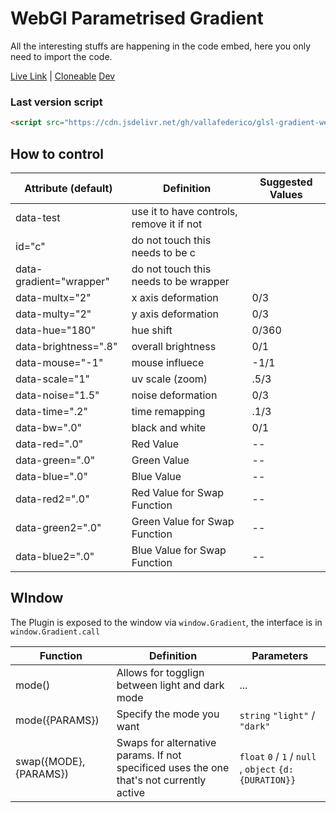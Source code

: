 # WebGl Parametrised Gradient

All the interesting stuffs are happening in the code embed, here you only need to import the code.

[Live Link](https://webgl-glsl-gradient.webflow.io/) | [Cloneable](#)
[Dev](https://webflow.com/design/webgl-glsl-gradient)

### Last version script

```html
<script src="https://cdn.jsdelivr.net/gh/vallafederico/glsl-gradient-webflow@master/dist/gradient.01.js"></script>
```

## How to control

| Attribute (default)     | Definition                                | Suggested Values |
| ----------------------- | ----------------------------------------- | ---------------- |
| data-test               | use it to have controls, remove it if not |
| id="c"                  | do not touch this needs to be c           |                  |
| data-gradient="wrapper" | do not touch this needs to be wrapper     |                  |
| data-multx="2"          | x axis deformation                        | 0/3              |
| data-multy="2"          | y axis deformation                        | 0/3              |
| data-hue="180"          | hue shift                                 | 0/360            |
| data-brightness=".8"    | overall brightness                        | 0/1              |
| data-mouse="-1"         | mouse influece                            | -1/1             |
| data-scale="1"          | uv scale (zoom)                           | .5/3             |
| data-noise="1.5"        | noise deformation                         | 0/3              |
| data-time=".2"          | time remapping                            | .1/3             |
| data-bw=".0"            | black and white                           | 0/1              |
| data-red=".0"           | Red Value                                 | --               |
| data-green=".0"         | Green Value                               | --               |
| data-blue=".0"          | Blue Value                                | --               |
| data-red2=".0"          | Red Value for Swap Function               | --               |
| data-green2=".0"        | Green Value for Swap Function             | --               |
| data-blue2=".0"         | Blue Value for Swap Function              | --               |

## WIndow

The Plugin is exposed to the window via `window.Gradient`, the interface is in `window.Gradient.call`

| Function               | Definition                                                                               | Parameters                                              |
| ---------------------- | ---------------------------------------------------------------------------------------- | ------------------------------------------------------- |
| mode()                 | Allows for togglign between light and dark mode                                          | ...                                                     |
| mode({PARAMS})         | Specify the mode you want                                                                | `string` `"light"` / `"dark"`                           |
| swap({MODE}, {PARAMS}) | Swaps for alternative params. If not specificed uses the one that's not currently active | `float` `0` / `1` / `null` , `object` `{d: {DURATION}}` |
